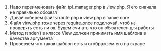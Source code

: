 
1. Надо переименовать файл tpl_manager.php в view.php. Я его сначала не правильно обозвал
2. Давай соберем файлы route.php и view.php в папке core
3. Файл view.php тоже через require_once подключай, чтоб не проверять есть ли он. Будем считать что он обязателен для работы
4. Метод render() в классе View должен принимать имя шаблона в качестве аргумента
5. Проверяем что такой шаблон есть и отображаем его на экране
